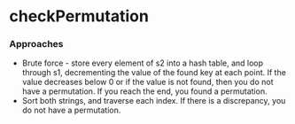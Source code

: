 # checkPermutation
### Approaches

- Brute force - store every element of s2 into a hash table, and loop through s1, decrementing the value of the found key at each point. If the value decreases below 0 or if the value is not found, then you do not have a permutation. If you reach the end, you found a permutation.
- Sort both strings, and traverse each index. If there is a discrepancy, you do not have a permutation.
